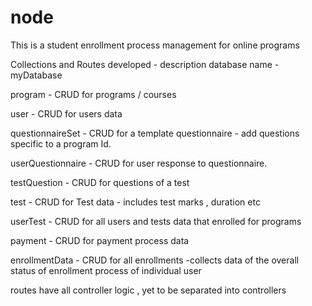 # node

This is a student enrollment process management for online programs

Collections and Routes developed  - description 
database name - myDatabase

program     -  CRUD  for programs / courses

user        -  CRUD  for  users data

questionnaireSet -  CRUD for a template questionnaire  - add questions specific to a program Id.

userQuestionnaire - CRUD for user response to questionnaire.

testQuestion     -  CRUD for questions of a test 

test             -  CRUD for Test data - includes test marks , duration etc

userTest         -  CRUD for all users and tests data that enrolled for programs

payment          - CRUD for payment process data

enrollmentData   - CRUD  for all enrollments -collects data of the overall status of enrollment process  of individual user

routes have all controller logic , yet to be separated into controllers


